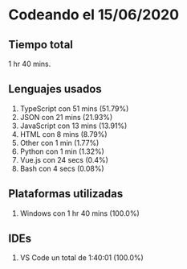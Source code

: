 # Codeando el 15/06/2020

## Tiempo total
1 hr 40 mins.

## Lenguajes usados
1. TypeScript con 51 mins (51.79%)
1. JSON con 21 mins (21.93%)
1. JavaScript con 13 mins (13.91%)
1. HTML con 8 mins (8.79%)
1. Other con 1 min (1.77%)
1. Python con 1 min (1.32%)
1. Vue.js con 24 secs (0.4%)
1. Bash con 4 secs (0.08%)

## Plataformas utilizadas
1. Windows con 1 hr 40 mins (100.0%)

## IDEs
1. VS Code un total de 1:40:01 (100.0%)

